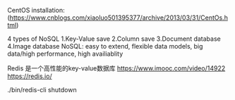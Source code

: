 CentOS installation: (https://www.cnblogs.com/xiaoluo501395377/archive/2013/03/31/CentOs.html)

4 types of NoSQL
  1.Key-Value save
  2.Column save
  3.Document database
  4.Image database
NoSQL: easy to extend, flexible data models, big data/high performance, high availiablity

Redis 是一个高性能的key-value数据库 
https://www.imooc.com/video/14922
https://redis.io/

./bin/redis-cli shutdown




